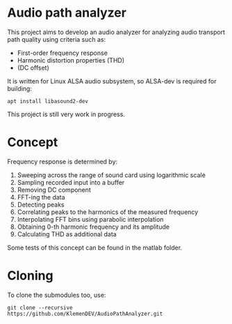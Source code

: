 # Audio path analyzer

This project aims to develop an audio analyzer for analyzing audio transport path quality using criteria such as:
* First-order frequency response
* Harmonic distortion properties (THD)
* (DC offset)

It is written for Linux ALSA audio subsystem, so ALSA-dev is required for building:

`apt install libasound2-dev`

This project is still very work in progress.

# Concept

Frequency response is determined by:
1. Sweeping across the range of sound card using logarithmic scale
2. Sampling recorded input into a buffer
3. Removing DC component
4. FFT-ing the data
5. Detecting peaks
6. Correlating peaks to the harmonics of the measured frequency
7. Interpolating FFT bins using parabolic interpolation
8. Obtaining 0-th harmonic frequency and its amplitude
9. Calculating THD as additional data

Some tests of this concept can be found in the matlab folder.

# Cloning

To clone the submodules too, use:

`git clone --recursive https://github.com/KlemenDEV/AudioPathAnalyzer.git`
